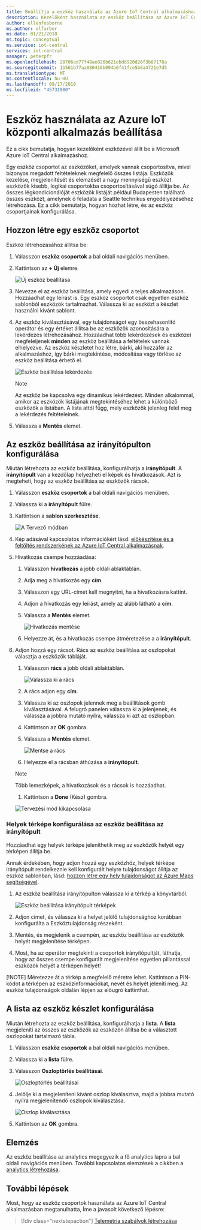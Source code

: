 ```yaml
---
title: Beállítja a eszköz használata az Azure IoT Central alkalmazáshoz |} A Microsoft Docs
description: Kezelőként használata az eszköz beállítása az Azure IoT Central alkalmazáshoz.
author: ellenfosborne
ms.author: elfarber
ms.date: 01/21/2018
ms.topic: conceptual
ms.service: iot-central
services: iot-central
manager: peterpfr
ms.openlocfilehash: 28706ad77f48ae826b621ebdd920d26f3b87178a
ms.sourcegitcommit: 1b561b77aa080416b094b6f41fce5b6a4721e7d5
ms.translationtype: MT
ms.contentlocale: hu-HU
ms.lasthandoff: 09/17/2018
ms.locfileid: "45731980"
---
```

# <a name="use-device-sets-in-your-azure-iot-central-application"></a>Eszköz használata az Azure IoT központi alkalmazás beállítása

Ez a cikk bemutatja, hogyan kezelőként eszközével állít be a Microsoft Azure IoT Central alkalmazáshoz.

Egy eszköz csoportot az eszközöket, amelyek vannak csoportosítva, mivel bizonyos megadott feltételeknek megfelelő összes listája. Eszközök kezelése, megjelenítését és elemzését a nagy mennyiségű eszközt eszközök kisebb, logikai csoportokba csoportosításával súgó állítja be. Az összes légkondicionálóját eszközök listáját például Budapesten található összes eszközt, amelynek ő feladata a Seattle technikus engedélyezéséhez létrehozása. Ez a cikk bemutatja, hogyan hozhat létre, és az eszköz csoportjainak konfigurálása.

## <a name="create-a-device-set"></a>Hozzon létre egy eszköz csoportot

Eszköz létrehozásához állítsa be:

1. Válasszon **eszköz csoportok** a bal oldali navigációs menüben.

1. Kattintson az **+ Új** elemre.

    ![Új eszköz beállítása](media/howto-use-device-sets/image1.png)

1. Nevezze el az eszköz beállítása, amely egyedi a teljes alkalmazáson. Hozzáadhat egy leírást is. Egy eszköz csoportot csak egyetlen eszköz sablonból eszközök tartalmazhat. Válassza ki az eszközt a készlet használni kívánt sablont.

1. Az eszköz kiválasztásával, egy tulajdonságot egy összehasonlító operátor és egy értéket állítsa be az eszközök azonosítására a lekérdezés létrehozásához. Hozzáadhat több lekérdezések és eszközei megfeleljenek **minden** az eszköz beállítása a feltételek vannak elhelyezve. Az eszköz készletet hoz létre, bárki, aki hozzáfér az alkalmazáshoz, így bárki megtekintése, módosítása vagy törlése az eszköz beállítása érhető el.

    ![Eszköz beállítása lekérdezés](media/howto-use-device-sets/image2.png)

    > [!NOTE]
    > Az eszköz be kapcsolva egy dinamikus lekérdezést. Minden alkalommal, amikor az eszközök listájának megtekintéséhez lehet a különböző eszközök a listában. A lista attól függ, mely eszközök jelenleg felel meg a lekérdezés feltételeinek.

1. Válassza a **Mentés** elemet.

## <a name="configure-the-dashboard-for-your-device-set"></a>Az eszköz beállítása az irányítópulton konfigurálása

Miután létrehozta az eszköz beállítása, konfigurálhatja a **irányítópult**. A **irányítópult** van a kezdőlap helyezheti el képek és hivatkozások. Azt is megteheti, hogy az eszköz beállítása az eszközök rácsok.

1. Válasszon **eszköz csoportok** a bal oldali navigációs menüben.

1. Válassza ki a **irányítópult** fülre.

1. Kattintson a **sablon szerkesztése**.

    ![A Tervező módban](media/howto-use-device-sets/image3.png)

1. Kép adásával kapcsolatos információkért lásd: [előkészítése és a feltöltés rendszerképek az Azure IoT Central alkalmazásnak](howto-prepare-images.md).

1. Hivatkozás csempe hozzáadása:
    1. Válasszon **hivatkozás** a jobb oldali ablaktáblán.
    1. Adja meg a hivatkozás egy **cím**.
    1. Válasszon egy URL-címet kell megnyitni, ha a hivatkozásra kattint.
    1. Adjon a hivatkozás egy leírást, amely az alább látható a **cím**.
    1. Válassza a **Mentés** elemet.

        ![Hivatkozás mentése](media/howto-use-device-sets/image7.png)

    1. Helyezze át, és a hivatkozás csempe átméretezése a a **irányítópult**.

1. Adjon hozzá egy rácsot. Rács az eszköz beállítása az oszlopokat választja a eszközök tábláját.
    1. Válasszon **rács** a jobb oldali ablaktáblán.

        ![Válassza ki a rács](media/howto-use-device-sets/image8.png)

    1. A rács adjon egy **cím**.
    1. Válassza ki az oszlopok jelennek meg a beállítások gomb kiválasztásával. A felugró panelen válassza ki a jelenjenek, és válassza a jobbra mutató nyílra, válassza ki azt az oszlopban.
    1. Kattintson az **OK** gombra.
    1. Válassza a **Mentés** elemet.

        ![Mentse a rács](media/howto-use-device-sets/image9.png)

    1. Helyezze el a rácsban áthúzása a **irányítópult**.

    > [!NOTE]
    > Több lemezképek, a hivatkozások és a rácsok is hozzáadhat.
  
    1. Kattintson a **Done** (Kész) gombra.

    ![Tervezési mód kikapcsolása](media/howto-use-device-sets/image10.png)


### <a name="configuring-location-map-in-your-device-sets-dashboard"></a>Helyek térképe konfigurálása az eszköz beállítása az irányítópult 
Hozzáadhat egy helyek térképe jeleníthetik meg az eszközök helyét egy térképen állítja be.

Annak érdekében, hogy adjon hozzá egy eszközhöz, helyek térképe irányítópult rendelkeznie kell konfigurált helyre tulajdonságot állítja az eszköz sablonban, lásd: [hozzon létre egy hely tulajdonságot az Azure Maps segítségével](howto-set-up-template.md).


1. Az eszköz beállítása irányítópulton válassza ki a térkép a könyvtárból.

    ![Eszköz beállítása irányítópult térképek](media/howto-use-device-sets/LocationMaps1.png)

2. Adjon címet, és válassza ki a helyet jelölő tulajdonsághoz korábban konfigurálta a Eszköztulajdonság részeként.
3. Mentés, és megjelenik a csempén, az eszköz beállítása az eszközök helyét megjelenítése térképen.
4. Most, ha az operátor megtekinti a csoportok irányítópultját, láthatja, hogy az összes csempe konfigurált megjelenítése egyetlen pillantással eszközök helyét a térképen helyét! 
    
[!NOTE] Méretezze át a térkép a megfelelő méretre lehet. Kattintson a PIN-kódot a térképen az eszközinformációkat, nevét és helyét jeleníti meg. Az eszköz tulajdonságok oldalán lépjen az előugró kattinthat.  


## <a name="configure-the-list-for-your-device-set"></a>A lista az eszköz készlet konfigurálása

Miután létrehozta az eszköz beállítása, konfigurálhatja a **lista**. A **lista** megjeleníti az összes az eszközök az eszközön állítsa be a választott oszlopokat tartalmazó tábla.

1. Válasszon **eszköz csoportok** a bal oldali navigációs menüben.

1. Válassza ki a **lista** fülre.

1. Válasszon **Oszloptörlés beállításai**.

    ![Oszloptörlés beállításai](media/howto-use-device-sets/image11.png)

1. Jelölje ki a megjeleníteni kívánt oszlop kiválasztva, majd a jobbra mutató nyílra megjelenítendő oszlopok kiválasztása.

    ![Oszlop kiválasztása](media/howto-use-device-sets/image12.png)

1. Kattintson az **OK** gombra.

## <a name="analytics"></a>Elemzés

Az eszköz beállítása az analytics megegyezik a fő analytics lapra a bal oldali navigációs menüben. További kapcsolatos elemzések a cikkben a [analytics létrehozása](howto-create-analytics.md).

## <a name="next-steps"></a>További lépések

Most, hogy az eszköz csoportok használata az Azure IoT Central alkalmazásban megtanulhatta, Íme a javasolt következő lépésre:

> [!div class="nextstepaction"]
> [Telemetria szabályok létrehozása](howto-create-telemetry-rules.md)
